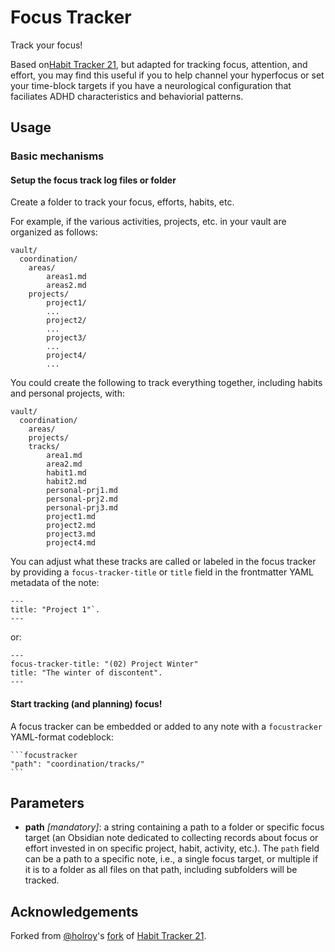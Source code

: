 # Focus Tracker

Track your focus!

Based on[Habit Tracker 21](https://github.com/zoreet/habit-tracker), but adapted for tracking focus, attention, and effort, you may find this useful if you to help channel your hyperfocus or set your time-block targets if you have a neurological configuration that faciliates ADHD characteristics and behaviorial patterns.

## Usage


### Basic mechanisms

#### Setup the focus track log files or folder

Create a folder to track your focus, efforts, habits, etc.


For example, if the various activities, projects, etc. in your vault are organized as follows:

```
vault/
  coordination/
    areas/
        areas1.md
        areas2.md
    projects/
        project1/
        ...
        project2/
        ...
        project3/
        ...
        project4/
        ...
```

You could create the following to track everything together, including habits and personal projects, with:

```
vault/
  coordination/
    areas/
    projects/
    tracks/
        area1.md
        area2.md
        habit1.md
        habit2.md
        personal-prj1.md
        personal-prj2.md
        personal-prj3.md
        project1.md
        project2.md
        project3.md
        project4.md
```

You can adjust what these tracks are called or labeled in the focus tracker by providing a ``focus-tracker-title`` or ``title`` field in the frontmatter YAML metadata of the note:

```
---
title: "Project 1"`.
---

```

or:

```
---
focus-tracker-title: "(02) Project Winter"
title: "The winter of discontent".
---

```

#### Start tracking (and planning) focus!

A focus tracker can be embedded or added to any note with a ``focustracker``  YAML-format codeblock:

~~~
```focustracker
"path": "coordination/tracks/"
```
~~~

## Parameters

- **path** _[mandatory]_: a string containing a path to a folder or specific focus target (an Obsidian note dedicated to collecting records about focus or effort invested in on specific project, habit, activity, etc.).
    The `path` field can be a path to a specific note, i.e., a single focus target, or multiple if it is to a folder as all files on that path, including subfolders will be tracked.

## Acknowledgements

Forked from [@holroy](https://github.com/holroy)'s [fork](https://github.com/holroy/habit-tracker) of [Habit Tracker 21](https://github.com/zoreet/habit-tracker).

